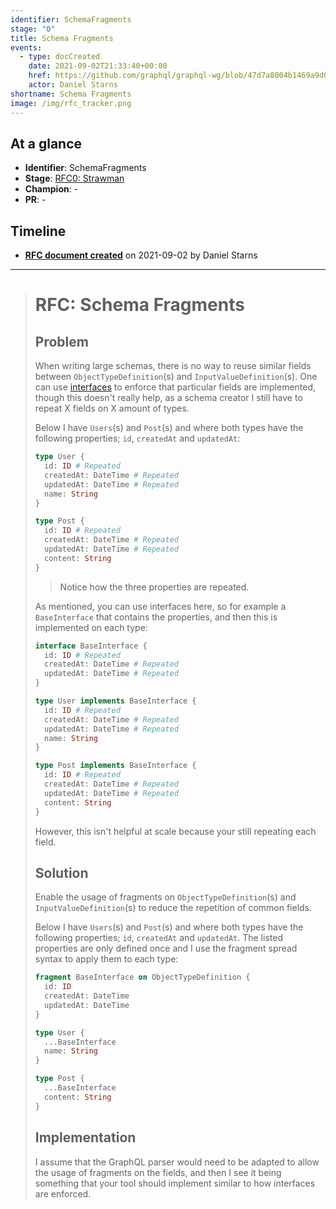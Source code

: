 ```yaml
---
identifier: SchemaFragments
stage: "0"
title: Schema Fragments
events:
  - type: docCreated
    date: 2021-09-02T21:33:40+00:00
    href: https://github.com/graphql/graphql-wg/blob/47d7a8004b1469a9d0480446c820dc9ad01e78b9/rfcs/SchemaFragments.md
    actor: Daniel Starns
shortname: Schema Fragments
image: /img/rfc_tracker.png
---
```


## At a glance

- **Identifier**: SchemaFragments
- **Stage**: [RFC0: Strawman](https://github.com/graphql/graphql-spec/blob/main/CONTRIBUTING.md#stage-0-strawman)
- **Champion**: -
- **PR**: -

<!-- BEGIN_CUSTOM_TEXT -->



<!-- END_CUSTOM_TEXT -->

## Timeline

- **[RFC document created](https://github.com/graphql/graphql-wg/blob/47d7a8004b1469a9d0480446c820dc9ad01e78b9/rfcs/SchemaFragments.md)** on 2021-09-02 by Daniel Starns

<!-- VERBATIM -->

---

> # RFC: Schema Fragments
> 
> ## Problem
> 
> When writing large schemas, there is no way to reuse similar fields between `ObjectTypeDefinition`(s) and `InputValueDefinition`(s). One can use [interfaces](https://spec.graphql.org/June2018/#sec-Interfaces) to enforce that particular fields are implemented, though this doesn't really help, as a schema creator I still have to repeat X fields on X amount of types.
> 
> Below I have `Users`(s) and `Post`(s) and where both types have the following properties; `id`, `createdAt` and `updatedAt`:
> 
> ```graphql
> type User {
>   id: ID # Repeated
>   createdAt: DateTime # Repeated
>   updatedAt: DateTime # Repeated
>   name: String
> }
> 
> type Post {
>   id: ID # Repeated
>   createdAt: DateTime # Repeated
>   updatedAt: DateTime # Repeated
>   content: String
> }
> ```
> 
> > Notice how the three properties are repeated.
> 
> As mentioned, you can use interfaces here, so for example a `BaseInterface` that contains the properties, and then this is implemented on each type:
> 
> ```graphql
> interface BaseInterface {
>   id: ID # Repeated
>   createdAt: DateTime # Repeated
>   updatedAt: DateTime # Repeated
> }
> 
> type User implements BaseInterface {
>   id: ID # Repeated
>   createdAt: DateTime # Repeated
>   updatedAt: DateTime # Repeated
>   name: String
> }
> 
> type Post implements BaseInterface {
>   id: ID # Repeated
>   createdAt: DateTime # Repeated
>   updatedAt: DateTime # Repeated
>   content: String
> }
> ```
> 
> However, this isn't helpful at scale because your still repeating each field.
> 
> ## Solution
> 
> Enable the usage of fragments on `ObjectTypeDefinition`(s) and `InputValueDefinition`(s) to reduce the repetition of common fields.
> 
> Below I have `Users`(s) and `Post`(s) and where both types have the following properties; `id`, `createdAt` and `updatedAt`. The listed properties are only defined once and I use the fragment spread syntax to apply them to each type:
> 
> ```graphql
> fragment BaseInterface on ObjectTypeDefinition {
>   id: ID
>   createdAt: DateTime
>   updatedAt: DateTime
> }
> 
> type User {
>   ...BaseInterface
>   name: String
> }
> 
> type Post {
>   ...BaseInterface
>   content: String
> }
> ```
> 
> ## Implementation
> 
> I assume that the GraphQL parser would need to be adapted to allow the usage of fragments on the fields, and then I see it being something that your tool should implement similar to how interfaces are enforced.
